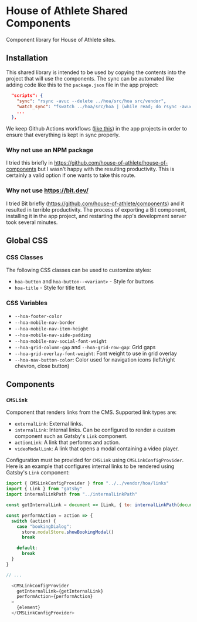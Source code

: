 # House of Athlete Shared Components

Component library for House of Athlete sites.

## Installation

This shared library is intended to be used by copying the contents into the project that will use
the components. The sync can be automated like adding code like this to the `package.json` file in
the app project:

```json
  "scripts": {
    "sync": "rsync -avuc --delete ../hoa/src/hoa src/vendor",
    "watch_sync": "fswatch ../hoa/src/hoa | (while read; do rsync -avuc --delete ../hoa/src/hoa src/vendor; done)",
    ...
  },
```

We keep Github Actions workflows ([like
this](https://github.com/house-of-athlete/hoa_gatsby/blob/99bc81002b70cc184a664737815a4b7394cb36ac/.github/workflows/check_shared_lib.yml))
in the app projects in order to ensure that everything is kept in sync properly.

### Why not use an NPM package

I tried this briefly in https://github.com/house-of-athlete/house-of-components but I wasn't happy
with the resulting productivity. This is certainly a valid option if one wants to take this route.

### Why not use https://bit.dev/

I tried Bit briefly (https://github.com/house-of-athlete/components) and it resulted in terrible
productivity. The process of exporting a Bit component, installing it in the app project, and
restarting the app's development server took several minutes.

## Global CSS

### CSS Classes

The following CSS classes can be used to customize styles:

- `hoa-button` and `hoa-button--<variant>` - Style for buttons
- `hoa-title` - Style for title text.

### CSS Variables

- `--hoa-footer-color`
- `--hoa-mobile-nav-border`
- `--hoa-mobile-nav-item-height`
- `--hoa-mobile-nav-side-padding`
- `--hoa-mobile-nav-social-font-weight`
- `--hoa-grid-column-gap` and `--hoa-grid-row-gap`: Grid gaps
- `--hoa-grid-overlay-font-weight`: Font weight to use in grid overlay
- `--hoa-nav-button-color`: Color used for navigation icons (left/right chevron, close button)

## Components

### `CMSLink`

Component that renders links from the CMS. Supported link types are:

- `externalLink`: External links.
- `internalLink`: Internal links. Can be configured to render a custom component such as Gatsby's `Link` component.
- `actionLink`: A link that performs and action.
- `videoModalLink`: A link that opens a modal containing a video player.

Configuration must be provided for `CMSLink` using `CMSLinkConfigProvider`. Here is an example that configures internal links to be rendered using Gatsby's `Link` component:

```javascript
import { CMSLinkConfigProvider } from "../../vendor/hoa/links"
import { Link } from "gatsby"
import internalLinkPath from "../internalLinkPath"

const getInternalLink = document => [Link, { to: internalLinkPath(document) }]

const performAction = action => {
  switch (action) {
    case "bookingDialog":
      store.modalStore.showBookingModal()
      break

    default:
      break
  }
}

// ...

  <CMSLinkConfigProvider
    getInternalLink={getInternalLink}
    performAction={performAction}
  >
    {element}
  </CMSLinkConfigProvider>
```
